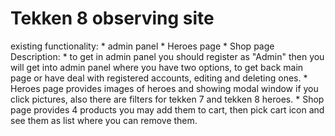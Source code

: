 # Tekken 8 observing site
existing functionality:
    * admin panel 
    * Heroes page
    * Shop page
Description:
    * to get in admin panel you should register as "Admin" then you will get into admin panel where you have
two options, to get back main page or have deal with registered accounts, editing and deleting ones.
    * Heroes page provides images of heroes and showing modal window if you click pictures, also there are filters for tekken 7 and tekken 8 heroes.
    * Shop page provides 4 products you may add them to cart, then pick cart icon and see them as list where you can remove them.

